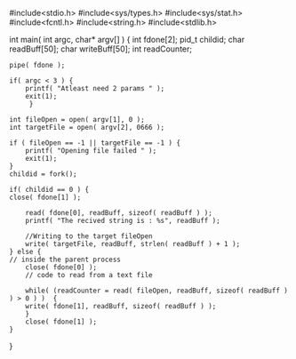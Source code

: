 #include<stdio.h>
#include<sys/types.h>
#include<sys/stat.h>
#include<fcntl.h>
#include<string.h>
#include<stdlib.h>
 
int main( int argc, char* argv[] ) 
{
    int fdone[2];
    pid_t childid;
    char readBuff[50];
    char writeBuff[50];
    int readCounter;
 
    pipe( fdone );
 
    if( argc < 3 ) {
        printf( "Atleast need 2 params " );
        exit(1);
         }
 
    int fileOpen = open( argv[1], 0 );
    int targetFile = open( argv[2], 0666 );
     
    if ( fileOpen == -1 || targetFile == -1 ) {
        printf( "Opening file failed " );
        exit(1);
    }
    childid = fork();
 
    if( childid == 0 ) {
    close( fdone[1] );
 
        read( fdone[0], readBuff, sizeof( readBuff ) );
        printf( "The recived string is : %s", readBuff );
 
        //Writing to the target fileOpen
        write( targetFile, readBuff, strlen( readBuff ) + 1 );
    } else {
    // inside the parent process
        close( fdone[0] );
        // code to read from a text file
 
        while( (readCounter = read( fileOpen, readBuff, sizeof( readBuff ) ) > 0 ) )  {
        write( fdone[1], readBuff, sizeof( readBuff ) );
        }
        close( fdone[1] );
    }
}
